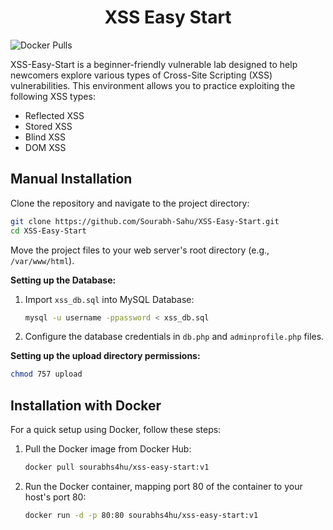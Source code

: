 <h1 align="center">XSS Easy Start</h1>

![Docker Pulls](https://img.shields.io/docker/pulls/sourabhs4hu/xss-easy-start)

XSS-Easy-Start is a beginner-friendly vulnerable lab designed to help newcomers explore various types of Cross-Site Scripting (XSS) vulnerabilities. This environment allows you to practice exploiting the following XSS types:

- Reflected XSS
- Stored XSS
- Blind XSS
- DOM XSS



## Manual Installation

Clone the repository and navigate to the project directory:

```bash
git clone https://github.com/Sourabh-Sahu/XSS-Easy-Start.git
cd XSS-Easy-Start
```

Move the project files to your web server's root directory (e.g., `/var/www/html`).

**Setting up the Database:**

1. Import `xss_db.sql` into MySQL Database:

   ```bash
   mysql -u username -ppassword < xss_db.sql
   ```

2. Configure the database credentials in `db.php` and `adminprofile.php` files.

**Setting up the upload directory permissions:**

```bash
chmod 757 upload
```

## Installation with Docker

For a quick setup using Docker, follow these steps:

1. Pull the Docker image from Docker Hub:

   ```bash
   docker pull sourabhs4hu/xss-easy-start:v1
   ```

2. Run the Docker container, mapping port 80 of the container to your host's port 80:

   ```bash
   docker run -d -p 80:80 sourabhs4hu/xss-easy-start:v1
   ```
